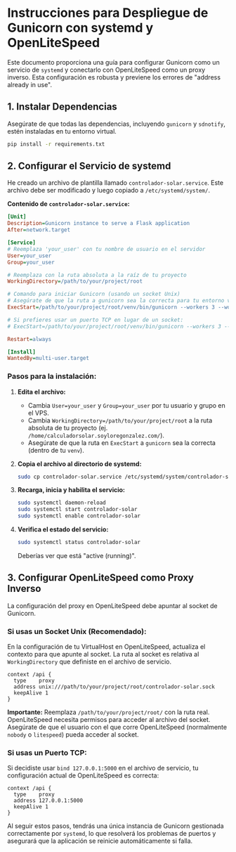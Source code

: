 # Instrucciones para Despliegue de Gunicorn con systemd y OpenLiteSpeed

Este documento proporciona una guía para configurar Gunicorn como un servicio de `systemd` y conectarlo con OpenLiteSpeed como un proxy inverso. Esta configuración es robusta y previene los errores de "address already in use".

## 1. Instalar Dependencias

Asegúrate de que todas las dependencias, incluyendo `gunicorn` y `sdnotify`, estén instaladas en tu entorno virtual.

```bash
pip install -r requirements.txt
```

## 2. Configurar el Servicio de systemd

He creado un archivo de plantilla llamado `controlador-solar.service`. Este archivo debe ser modificado y luego copiado a `/etc/systemd/system/`.

**Contenido de `controlador-solar.service`:**
```ini
[Unit]
Description=Gunicorn instance to serve a Flask application
After=network.target

[Service]
# Reemplaza 'your_user' con tu nombre de usuario en el servidor
User=your_user
Group=your_user

# Reemplaza con la ruta absoluta a la raíz de tu proyecto
WorkingDirectory=/path/to/your/project/root

# Comando para iniciar Gunicorn (usando un socket Unix)
# Asegúrate de que la ruta a gunicorn sea la correcta para tu entorno virtual
ExecStart=/path/to/your/project/root/venv/bin/gunicorn --workers 3 --worker-class gthread --threads 4 --bind unix:controlador-solar.sock wsgi:app

# Si prefieres usar un puerto TCP en lugar de un socket:
# ExecStart=/path/to/your/project/root/venv/bin/gunicorn --workers 3 --bind 127.0.0.1:5000 wsgi:app

Restart=always

[Install]
WantedBy=multi-user.target
```

### Pasos para la instalación:

1.  **Edita el archivo:**
    *   Cambia `User=your_user` y `Group=your_user` por tu usuario y grupo en el VPS.
    *   Cambia `WorkingDirectory=/path/to/your/project/root` a la ruta absoluta de tu proyecto (ej. `/home/calculadorsolar.soyloregonzalez.com/`).
    *   Asegúrate de que la ruta en `ExecStart` a `gunicorn` sea la correcta (dentro de tu `venv`).

2.  **Copia el archivo al directorio de systemd:**
    ```bash
    sudo cp controlador-solar.service /etc/systemd/system/controlador-solar.service
    ```

3.  **Recarga, inicia y habilita el servicio:**
    ```bash
    sudo systemctl daemon-reload
    sudo systemctl start controlador-solar
    sudo systemctl enable controlador-solar
    ```

4.  **Verifica el estado del servicio:**
    ```bash
    sudo systemctl status controlador-solar
    ```
    Deberías ver que está "active (running)".

## 3. Configurar OpenLiteSpeed como Proxy Inverso

La configuración del proxy en OpenLiteSpeed debe apuntar al socket de Gunicorn.

### Si usas un Socket Unix (Recomendado):

En la configuración de tu VirtualHost en OpenLiteSpeed, actualiza el contexto para que apunte al socket. La ruta al socket es relativa al `WorkingDirectory` que definiste en el archivo de servicio.

```
context /api {
  type    proxy
  address unix:///path/to/your/project/root/controlador-solar.sock
  keepAlive 1
}
```
**Importante:** Reemplaza `/path/to/your/project/root/` con la ruta real. OpenLiteSpeed necesita permisos para acceder al archivo del socket. Asegúrate de que el usuario con el que corre OpenLiteSpeed (normalmente `nobody` o `litespeed`) pueda acceder al socket.

### Si usas un Puerto TCP:

Si decidiste usar `bind 127.0.0.1:5000` en el archivo de servicio, tu configuración actual de OpenLiteSpeed es correcta:

```
context /api {
  type    proxy
  address 127.0.0.1:5000
  keepAlive 1
}
```

Al seguir estos pasos, tendrás una única instancia de Gunicorn gestionada correctamente por `systemd`, lo que resolverá los problemas de puertos y asegurará que la aplicación se reinicie automáticamente si falla.
